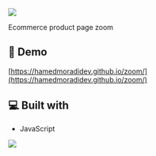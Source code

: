 <img src="https://github.com/user-attachments/assets/b08bf2e3-9d4f-4f61-914a-19a3062e1699">
<p id="description">Ecommerce product page zoom</p>

<h2>🚀 Demo</h2>

[https://hamedmoradidev.github.io/zoom/](https://hamedmoradidev.github.io/zoom/)

<h2>💻 Built with</h2>

*   JavaScript

<img src="https://github.com/user-attachments/assets/ce0504e3-c4ca-472c-ae91-074f069d33f6">

